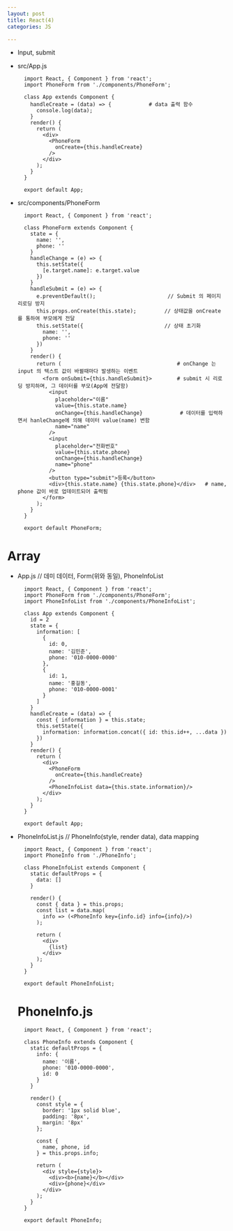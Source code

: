 ```yaml
---
layout: post
title: React(4)
categories: JS

---
```



* Input, submit

* src/App.js


        import React, { Component } from 'react';
        import PhoneForm from './components/PhoneForm';

        class App extends Component {
          handleCreate = (data) => {            # data 출력 함수
            console.log(data);
          }
          render() {
            return (
              <div>
                <PhoneForm
                  onCreate={this.handleCreate}       
                />
              </div>
            );
          }
        }

        export default App;


* src/components/PhoneForm



        import React, { Component } from 'react';

        class PhoneForm extends Component {
          state = {
            name: '',
            phone: ''
          }
          handleChange = (e) => {
            this.setState({
              [e.target.name]: e.target.value
            })
          }
          handleSubmit = (e) => {
            e.preventDefault();                       // Submit 의 페이지 리로딩 방지
            this.props.onCreate(this.state);         // 상태값을 onCreate 를 통하여 부모에게 전달
            this.setState({                          // 상태 초기화
              name: '',
              phone: ''
            })
          }
          render() {
            return (                                     # onChange 는 input 의 텍스트 값이 바뀔때마다 발생하는 이벤트
              <form onSubmit={this.handleSubmit}>        # submit 시 리로딩 방지하며, 그 데이터를 부모(App에 전달함)
                <input
                  placeholder="이름"
                  value={this.state.name}
                  onChange={this.handleChange}            # 데이터를 입력하면서 hanleChange에 의해 데이터 value(name) 변함
                  name="name"
                />
                <input
                  placeholder="전화번호"
                  value={this.state.phone}
                  onChange={this.handleChange}
                  name="phone"
                />
                <button type="submit">등록</button>
                <div>{this.state.name} {this.state.phone}</div>   # name, phone 값이 바로 업데이트되어 출력됨
              </form>
            );
          }
        }

        export default PhoneForm;
        
        
# Array



* App.js // 데미 데이터, Form(위와 동일), PhoneInfoList  


        import React, { Component } from 'react';
        import PhoneForm from './components/PhoneForm';
        import PhoneInfoList from './components/PhoneInfoList';

        class App extends Component {
          id = 2
          state = {
            information: [
              {
                id: 0,
                name: '김민준',
                phone: '010-0000-0000'
              },
              {
                id: 1,
                name: '홍길동',
                phone: '010-0000-0001'
              }
            ]
          }
          handleCreate = (data) => {
            const { information } = this.state;
            this.setState({
              information: information.concat({ id: this.id++, ...data })
            })
          }
          render() {
            return (
              <div>
                <PhoneForm
                  onCreate={this.handleCreate}
                />
                <PhoneInfoList data={this.state.information}/>
              </div>
            );
          }
        }

        export default App;
        
        
* PhoneInfoList.js // PhoneInfo(style, render data), data mapping

        import React, { Component } from 'react';
        import PhoneInfo from './PhoneInfo';

        class PhoneInfoList extends Component {
          static defaultProps = {
            data: []
          }

          render() {
            const { data } = this.props;
            const list = data.map(
              info => (<PhoneInfo key={info.id} info={info}/>)
            );

            return (
              <div>
                {list}    
              </div>
            );
          }
        }

        export default PhoneInfoList;
        
  # PhoneInfo.js      
        
        import React, { Component } from 'react';

        class PhoneInfo extends Component {
          static defaultProps = {
            info: {
              name: '이름',
              phone: '010-0000-0000',
              id: 0
            }
          }

          render() {
            const style = {
              border: '1px solid blue',
              padding: '8px',
              margin: '8px'
            };

            const {
              name, phone, id
            } = this.props.info;

            return (
              <div style={style}>
                <div><b>{name}</b></div>
                <div>{phone}</div>
              </div>
            );
          }
        }

        export default PhoneInfo;



